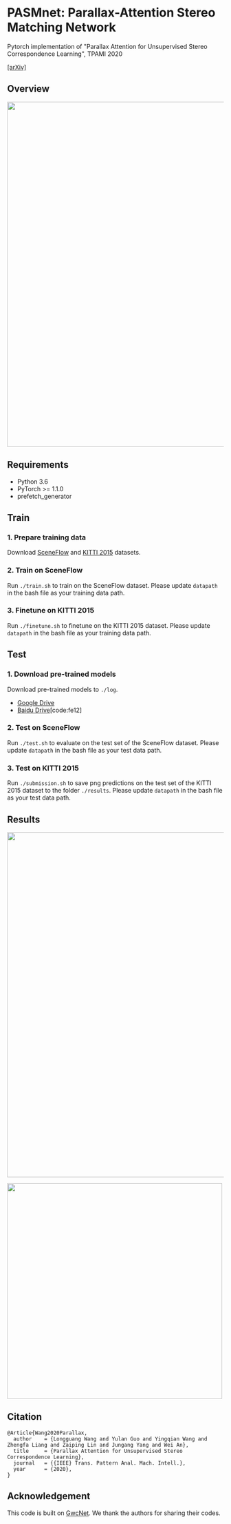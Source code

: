 # PASMnet: Parallax-Attention Stereo Matching Network

Pytorch implementation of "Parallax Attention for Unsupervised Stereo Correspondence Learning", TPAMI 2020

[[arXiv]](http://arxiv.org/abs/2009.08250)

## Overview
<img width="800" src="https://github.com/LongguangWang/PAM/blob/master/Figs/PASMnet.png"/></div>

## Requirements
- Python 3.6
- PyTorch >= 1.1.0
- prefetch_generator

## Train
### 1. Prepare training data
Download [SceneFlow](https://lmb.informatik.uni-freiburg.de/resources/datasets/SceneFlowDatasets.en.html) and [KITTI 2015](http://www.cvlibs.net/datasets/kitti/eval_scene_flow.php?benchmark=stereo) datasets.

### 2. Train on SceneFlow
Run `./train.sh` to train on the SceneFlow dataset. Please update `datapath` in the bash file as your training data path.

### 3. Finetune on KITTI 2015
Run `./finetune.sh` to finetune on the KITTI 2015 dataset. Please update `datapath` in the bash file as your training data path.

## Test
### 1. Download pre-trained models
Download pre-trained models to `./log`.
- [Google Drive](https://drive.google.com/file/d/1_eXJnK8p-2NF4kxrj3ki6OHwXptO4iYp/view)
- [Baidu Drive](https://pan.baidu.com/s/1Yllm8992_n8i5YfwufyJ-Q)[code:fe12]

### 2. Test on SceneFlow
Run `./test.sh` to evaluate on the test set of the SceneFlow dataset. Please update `datapath` in the bash file as your test data path.

### 3. Test on KITTI 2015
Run `./submission.sh` to save png predictions on the test set of the KITTI 2015 dataset to the folder `./results`. Please update `datapath` in the bash file as your test data path.

## Results
<img width="800" src="https://github.com/LongguangWang/PAM/blob/master/Figs/Fig_PASMnet.png"/></div>

<img width="500" src="https://github.com/LongguangWang/PAM/blob/master/Figs/Tab_PASMnet.png"/></div>

## Citation
```
@Article{Wang2020Parallax,
  author    = {Longguang Wang and Yulan Guo and Yingqian Wang and Zhengfa Liang and Zaiping Lin and Jungang Yang and Wei An},
  title     = {Parallax Attention for Unsupervised Stereo Correspondence Learning},
  journal   = {{IEEE} Trans. Pattern Anal. Mach. Intell.},
  year      = {2020},
}
```

## Acknowledgement

This code is built on [GwcNet](https://github.com/xy-guo/GwcNet). We thank the authors for sharing their codes.
